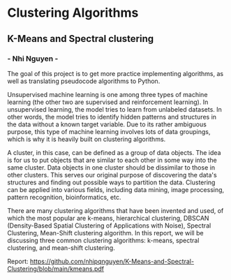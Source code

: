 # Clustering Algorithms
## K-Means and Spectral clustering
### - Nhi Nguyen -
The goal of this project is to get more practice implementing algorithms, as well as translating pseudocode algorithms to Python.

Unsupervised machine learning is one among three types of machine learning (the other two are supervised and reinforcement learning). In unsupervised learning, the model tries to learn from unlabeled datasets. In other words, the model tries to identify hidden patterns and structures in the data without a known target variable. Due to its rather ambiguous purpose, this type of machine learning involves lots of data groupings, which is why it is heavily built on clustering algorithms.

A cluster, in this case, can be defined as a group of data objects. The idea is for us to put objects that are similar to each other in some way into the same cluster. Data objects in one cluster should be dissimilar to those in other clusters. This serves our original purpose of discovering the data's structures and finding out possible ways to partition the data. Clustering can be applied into various fields, including data mining, image processing, pattern recognition, bioinformatics, etc.

There are many clustering algorithms that have been invented and used, of which the most popular are k-means, hierarchical clustering, DBSCAN (Density-Based Spatial Clustering of Applications with Noise), Spectral Clustering, Mean-Shift clustering algorithm. In this report, we will be discussing three common clustering algorithms: k-means, spectral clustering, and mean-shift clustering.

Report: https://github.com/nhipqnguyen/K-Means-and-Spectral-Clustering/blob/main/kmeans.pdf
